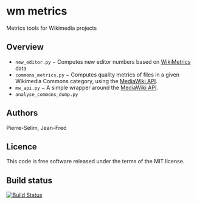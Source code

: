 wm metrics
==========
Metrics tools for Wikimedia projects

Overview
--------
- `new_editor.py` − Computes new editor numbers based on [WikiMetrics] data
- `commons_metrics.py` − Computes quality metrics of files in a given
  Wikimedia Commons category, using the [MediaWiki API].
- `mw_api.py` − A simple wrapper around the [MediaWiki API].
- `analyse_commons_dump.py`


Authors 
-------
Pierre-Selim,
Jean-Fred

Licence
-------
This code is free software released under the terms of the MIT license.

Build status
------------
[![Build Status](https://secure.travis-ci.org/Commonists/wm_metrics.png)](http://travis-ci.org/Commonists/wm_metrics)


[WikiMetrics]: https://www.mediawiki.org/wiki/Analytics/Wikimetrics
[MediaWiki API]: https://www.mediawiki.org/wiki/API:Main_page

